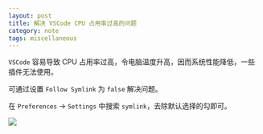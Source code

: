 ```yaml
---
layout: post
title: 解决 VSCode CPU 占用率过高的问题
category: note
tags: miscellaneous
---
```


`VSCode` 容易导致 CPU 占用率过高，令电脑温度升高，因而系统性能降低，一些插件无法使用。

可通过设置 `Follow Symlink` 为 `false` 解决问题。

在 `Preferences` -> `Settings` 中搜索 `symlink`，去除默认选择的勾即可。

![](http://ww1.sinaimg.cn/large/007epDtPgy1g0vi9dcu6aj31ck0a2myc.jpg)


